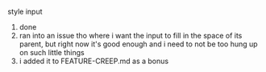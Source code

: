 style input
1. done
2. ran into an issue tho where i want the input to fill in the space of its parent, but right now it's good enough and i need to not be too hung up on such little things
  3. i added it to FEATURE-CREEP.md as a bonus